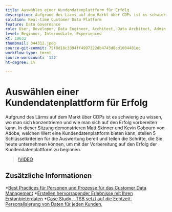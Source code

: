 ```yaml
---
title: Auswählen einer Kundendatenplattform für Erfolg
description: Aufgrund des Lärms auf dem Markt über CDPs ist es schwierig zu wissen, wo man sich konzentrieren und wie man sich auf den Erfolg vorbereiten kann.
solution: Real-time Customer Data Platform
feature: Data Governance
role: User, Developer, Data Engineer, Architect, Data Architect, Admin, Leader
level: Beginner, Intermediate, Experienced
kt: 10633
thumbnail: 344312.jpeg
source-git-commit: 75f8d18c3394ff4997322db4745d8cd1004481ec
workflow-type: tm+mt
source-wordcount: '132'
ht-degree: 1%

---
```


# Auswählen einer Kundendatenplattform für Erfolg

Aufgrund des Lärms auf dem Markt über CDPs ist es schwierig zu wissen, wo man sich konzentrieren und wie man sich auf den Erfolg vorbereiten kann. In dieser Sitzung demonstrieren Matt Skinner und Kevin Cobourn von Adobe, welchen Wert eine Kundendatenplattform bieten kann, stellen 5 Schlüsselkriterien für die Auswertung bereit und teilen die Schritte, die Sie heute unternehmen können, um mit der Vorbereitung auf den Erfolg der Kundendatenplattform zu beginnen.

>[!VIDEO](https://video.tv.adobe.com/v/344312/?quality=12&learn=on)

## Zusätzliche Informationen

*[Best Practices für Personen und Prozesse für das Customer Data Management](people-and-process.md)
*[Erstellen hervorragender Erlebnisse mit Ihren Erstanbieterdaten](https://experienceleague.adobe.com/docs/events/customer-data-management-voices-recordings/industry/build-superb-experiences-with-your-first-party-data.html)
*[Case Study - TSB setzt auf die Echtzeit-Personalisierung von Daten für jeden Kunden.](https://business.adobe.com/customer-success-stories/tsb-case-study.html)
